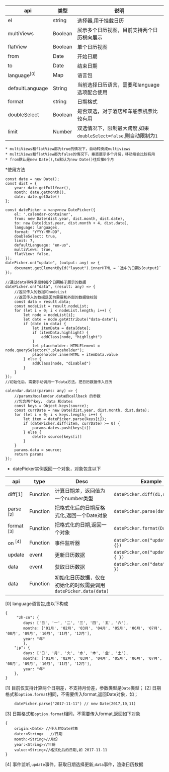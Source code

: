 
| api|    类型| 说明|
|----|----    |----|
|el|string|选择器,用于挂载日历|
|multiViews              |Boolean          |展示多个日历视图，目前支持两个日历横向展示|
|flatView              |Boolean          |单个日历视图|
|from 	|Date|                             开始日期|
|to    |Date|                            结束日期|
|language<sup>[0]</sup>|Map                         | 语言包|
|defaultLanguage |String                |  当前选择日历语言，需要和language选项配合使用|
|format |string|                           日期格式|
|doubleSelect|Boolean|                      是否双选，对于酒店和车船票机票比较有用|
|limit   |Number|                          双选情况下，限制最大跨度,如果`doubleSelect=false`,则自动限制为`1`|


    * multiViews和flatView都为true的情况下，自动转换成multiviews
    * multiViews和flatView都为false的情况下，垂直展示多个月份，移动端会比较有用
    * from默认是new Date(),to默认为new Date()往后推6个月
                  
*使用方法

        
    const date = new Date();
    const dist = {
        year: date.getFullYear(),
        month: date.getMonth(),
        date: date.getDate()
    };
    
    const datePicker = <any>new DatePicker({
        el: '.calendar-container',
        from: new Date(dist.year, dist.month, dist.date),
        to: new Date(dist.year, dist.month + 4, dist.date),
        language: languages,
        format: "YYYY-MM-DD",
        doubleSelect: true,
        limit: 7,
        defaultLanguage: "en-us",
        multiViews: true,
        flatView: false,
    });
    datePicker.on("update", (output: any) => {
        document.getElementById("layout").innerHTML = `选中的日期${output}`
    });
    
    //通过data事件来控制每个日期格子展示的数据
    datePicker.on("data", (result: any) => {
        //返回传入的数据和nodeList
        //返回传入的数据是因为需要和外部的数据做校验
        const data = result.data;
        const nodeList = result.nodeList;
        for (let i = 0; i < nodeList.length; i++) {
            let node = nodeList[i];
            let date = node.getAttribute("data-date");
            if (date in data) {
                let itemData = data[date];
                if (itemData.highlight) {
                    addClass(node, "highlight")
                }
                let placeholder: HTMLElement = node.querySelector(".placeholder");
                placeholder.innerHTML = itemData.value
            } else {
                addClass(node, "disabled")
            }
        }
    });
    //初始化后，需要手动调用一下data方法，把日历数据传入日历
    
    calendar.data((params: any) => {
        //params为calendar.data的callback 的参数
        //包含两个key， data 和dates
        const keys = Object.keys(source);
        const currDate = new Date(dist.year, dist.month, dist.date);
        for (let i = 0; i < keys.length; i++) {
            let item = datePicker.parse(keys[i]);
            if (datePicker.diff(item, currDate) >= 0) {
                params.dates.push(keys[i])
            } else {
                delete source[keys[i]]
            }
        }
        params.data = source;
        return params
    });
        
        

	
* datePicker实例返回一个对象，对象包含以下

|api|type |Desc|Example|
|---|---|---|---|
|diff[1]|Function|计算日期差，返回值为一个number类型|`datePicker.diff(d1,d2)` |
|parse <sup>[2]</sup>|Function|把格式化后的日期反格式化,返回一个Date对象| `datePicker.parse(dateString)`  |
|format <sup>[3]</sup>|Function| 把格式化的日期,返回一个对象| `datePicker.format(DateObject)`  |
|on <sup>[4]</sup>|Function|事件监听器|  `datePicker.on("update",data=>{})`  |
|update   |event| 更新日历数据|`datePicker,on("update",data=>{ })`|
|data   |event|  获取日历数据 | `datePicker.on("data",data=>{ })`|
|data|Function|初始化日历数据，仅在初始化的时候需要调用 `datePicker.data(data)`  |


[0] language语言包,由以下构成
	
	{
         "zh-cn": {
            days: ['日', '一', '二', '三', '四', '五', '六'],
            months: ['01月', '02月', '03月', '04月', '05月', '06月', '07月', '08月', '09月', '10月', '11月', '12月'],
            year: "年"
            },
        "jp": {
            days: ['日', '月', '火', '水', '木', '金', '土'],
            months: ['01月', '02月', '03月', '04月', '05月', '06月', '07月', '08月', '09月', '10月', '11月', '12月'],
            year: "年"
        },
    }
		

[1] 目前仅支持计算两个日期差，不支持月份差，参数类型是`Date`类型；
[2] 日期格式和`option.format`相同，不需要传入format,返回Date对象，如；

		datePicker.parse("2017-11-11") // new Date(2017,10,11)
[3] 日期格式和`option.format`相同，不需要传入format,返回如下对象

	{
		origin:<Date> //传入的Date对象
		date:<String>	//日期
		month:<String>//月份
		year:<String>//年份
		value:<String>//格式化后的日期,如 2017-11-11
	}	
[4] 事件监听,`update`事件，获取日期选择更新,`data`事件，渲染日历数据
	
	
	
	
	
	
	



